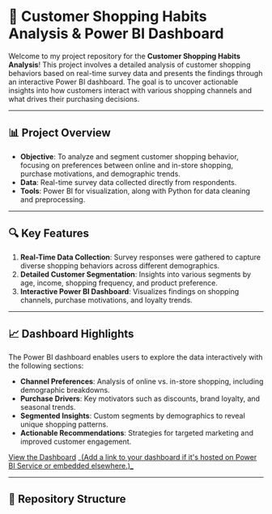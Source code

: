 # 🛒 Customer Shopping Habits Analysis & Power BI Dashboard

Welcome to my project repository for the **Customer Shopping Habits Analysis**! This project involves a detailed analysis of customer shopping behaviors based on real-time survey data and presents the findings through an interactive Power BI dashboard. The goal is to uncover actionable insights into how customers interact with various shopping channels and what drives their purchasing decisions.

---

## 📊 Project Overview

- **Objective**: To analyze and segment customer shopping behavior, focusing on preferences between online and in-store shopping, purchase motivations, and demographic trends.
- **Data**: Real-time survey data collected directly from respondents.
- **Tools**: Power BI for visualization, along with Python for data cleaning and preprocessing.

---

## 🔍 Key Features

1. **Real-Time Data Collection**: Survey responses were gathered to capture diverse shopping behaviors across different demographics.
2. **Detailed Customer Segmentation**: Insights into various segments by age, income, shopping frequency, and product preference.
3. **Interactive Power BI Dashboard**: Visualizes findings on shopping channels, purchase motivations, and loyalty trends.

---

## 📈 Dashboard Highlights

The Power BI dashboard enables users to explore the data interactively with the following sections:
- **Channel Preferences**: Analysis of online vs. in-store shopping, including demographic breakdowns.
- **Purchase Drivers**: Key motivators such as discounts, brand loyalty, and seasonal trends.
- **Segmented Insights**: Custom segments by demographics to reveal unique shopping patterns.
- **Actionable Recommendations**: Strategies for targeted marketing and improved customer engagement.

[View the Dashboard](#) _[(Add a link to your dashboard if it's hosted on Power BI Service or embedded elsewhere.)_](https://www.linkedin.com/posts/vidhi-sharma426_powerbi-dataanalytics-customerinsights-activity-7258352036381929472-ZIEX?utm_source=share&utm_medium=member_desktop)

---

## 📁 Repository Structure

